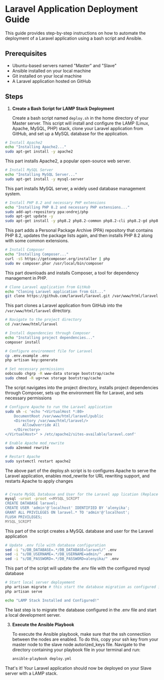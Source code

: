 # Laravel Application Deployment Guide

This guide provides step-by-step instructions on how to automate the deployment of a Laravel application using a bash script and Ansible.

## Prerequisites

- Ubuntu-based servers named "Master" and "Slave"
- Ansible installed on your local machine
- Git installed on your local machine
- A Laravel application hosted on GitHub

## Steps

1. **Create a Bash Script for LAMP Stack Deployment**

    Create a bash script named `deploy.sh` in the home directory of your Master server. This script will install and configure the LAMP (Linux, Apache, MySQL, PHP) stack, clone your Laravel application from GitHub, and set up a MySQL database for the application.


```bash
# Install Apache2
echo "Installing Apache2..."
sudo apt-get install -y apache2
```
This part installs Apache2, a popular open-source web server.

```bash
# Install MySQL Server
echo "Installing MySQL Server..."
sudo apt-get install -y mysql-server
```
This part installs MySQL server, a widely used database management system.

```bash
# Install PHP 8.2 and necessary PHP extensions
echo "Installing PHP 8.2 and necessary PHP extensions..."
sudo add-apt-repository ppa:ondrej/php
sudo apt-get update -y
sudo apt-get install -y php8.2 php8.2-common php8.2-cli php8.2-gd php8.2-curl php8.2-mysql
```
This part adds a Personal Package Archive (PPA) repository that contains PHP 8.2, updates the package lists again, and then installs PHP 8.2 along with some common extensions.

```bash
# Install Composer
echo "Installing Composer..."
curl -sS https://getcomposer.org/installer | php
sudo mv composer.phar /usr/local/bin/composer
```
This part downloads and installs Composer, a tool for dependency management in PHP.

```bash
# Clone Laravel application from GitHub
echo "Cloning Laravel application from Git..."
git clone https://github.com/laravel/laravel.git /var/www/html/laravel
```
This part clones a Laravel application from GitHub into the `/var/www/html/laravel` directory.

```bash
# Navigate to the project directory
cd /var/www/html/laravel

# Install dependencies through Composer
echo "Installing project dependencies..."
composer install

# Configure environment file for Laravel
cp .env.example .env
php artisan key:generate

# Set necessary permissions
oobcsudo chgrp -R www-data storage bootstrap/cache
sudo chmod -R ug+rwx storage bootstrap/cache
```
The script navigates into the project directory, installs project dependencies through Composer, sets up the environment file for Laravel, and sets necessary permissions

```bash
# Configure Apache to run the Laravel application
sudo sh -c 'echo "<VirtualHost *:80>
    DocumentRoot /var/www/html/laravel/public
    <Directory /var/www/html/laravel/>
        AllowOverride All
    </Directory>
</VirtualHost>" > /etc/apache2/sites-available/laravel.conf'

# Enable Apache mod_rewrite
sudo a2enmod rewrite

# Restart Apache
sudo systemctl restart apache2
```
The above part of the deploy.sh script is to configures Apache to serve the Laravel application, enables mod_rewrite for URL rewriting support, and restarts Apache to apply changes

```bash

# Create MySQL Database and User for the Laravel app lication (Replace 'database_name', 'user' and 'password' with your actual database name, username and password)
mysql -uroot -proot <<MYSQL_SCRIPT
CREATE DATABASE laravel;
CREATE USER 'admin'@'localhost' IDENTIFIED BY 'alenyika';
GRANT ALL PRIVILEGES ON laravel.* TO 'admin'@'localhost';
FLUSH PRIVILEGES;
MYSQL_SCRIPT
```
This part of the script creates a MySQL database and user for the Laravel application

```bash
# Update .env file with database configuration
sed -i "s/DB_DATABASE=.*/DB_DATABASE=laravel/" .env
sed -i "s/DB_USERNAME=.*/DB_USERNAME=admin/" .env
sed -i "s/DB_PASSWORD=.*/DB_PASSWORD=alenyika/" .env
```
This part of the script will update the .env file with the configured mysql database
```bash
# Start local server deployement
php artisan migrate # this start the database migration as configured in the .env file and mysql settings
php artisan serve

echo "LAMP Stack Installed and Configured!"
```
The last step is to migrate the database configured in the .env file and start a local development server. 

3. **Execute the Ansible Playbook**

   To execute the Ansible playbook, make sure that the ssh connectiion between the nodes are enabled. To do this, copy your ssh key from your master node to the slave node autorized_keys file. Navigate to the directory containing your playbook file in your terminal and run:

   ```bash
   ansible-playbook deploy.yml
   ```

That's it! Your Laravel application should now be deployed on your Slave server with a LAMP stack.
